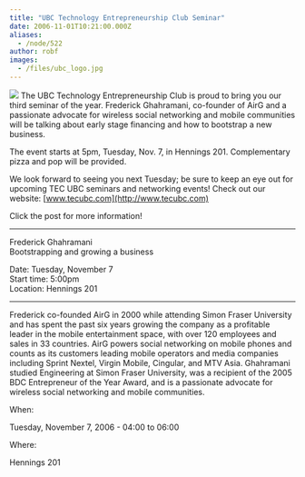 ```yaml
---
title: "UBC Technology Entrepreneurship Club Seminar"
date: 2006-11-01T10:21:00.000Z
aliases:
  - /node/522
author: robf
images:
  - /files/ubc_logo.jpg
---
```


![](/files/ubc_logo.jpg)
The UBC Technology Entrepreneurship Club is proud to bring you our third seminar of the year.
Frederick Ghahramani, co-founder of AirG and a passionate advocate for wireless social
networking and mobile communities will be talking about early stage financing and how
to bootstrap a new business.

The event starts at 5pm, Tuesday, Nov. 7, in Hennings 201. Complementary pizza and
pop will be provided.

We look forward to seeing you next Tuesday; be sure to keep an eye out for upcoming TEC
UBC seminars and networking events! Check out our website: [www.tecubc.com](http://www.tecubc.com)

Click the post for more information!

___
Frederick Ghahramani \
Bootstrapping and growing a business

Date: Tuesday, November 7 \
Start time: 5:00pm \
Location: Hennings 201

___
Frederick co-founded AirG in 2000 while attending Simon Fraser University
and has spent the past six years growing the company as a profitable leader
in the mobile entertainment space, with over 120 employees and sales in 33
countries. AirG powers social networking on mobile phones and counts as its
customers leading mobile operators and media companies including Sprint
Nextel, Virgin Mobile, Cingular, and MTV Asia. Ghahramani studied
Engineering at Simon Fraser University, was a recipient of the 2005 BDC
Entrepreneur of the Year Award, and is a passionate advocate for wireless
social networking and mobile communities.

When: 

Tuesday, November 7, 2006 - 04:00 to 06:00

Where: 

Hennings 201
